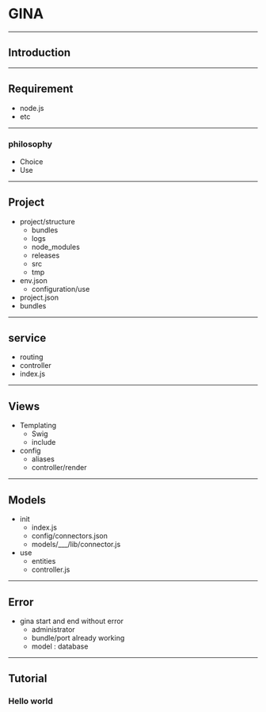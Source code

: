 # GINA

* * *

## Introduction

- - -

## Requirement
- node.js
- etc

- - -

### philosophy
- Choice
- Use

* * *

## Project
- project/structure
	- bundles
	- logs
	- node_modules
	- releases
	- src
	- tmp
- env.json
	- configuration/use
- project.json
- bundles

* * *

## service
- routing
- controller
- index.js

* * *

## Views
- Templating
	- Swig
	- include
- config
	- aliases
	- controller/render

* * *

## Models
- init
	- index.js
	- config/connectors.json
	- models/___/lib/connector.js
- use
	- entities
	- controller.js

* * *

## Error

- gina start and end without error
	- administrator
	- bundle/port already working
	- model : database

* * *

## Tutorial
### Hello world
